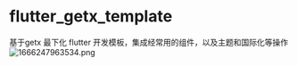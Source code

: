 # flutter_getx_template
基于getx 最下化 flutter 开发模板，集成经常用的组件，以及主题和国际化等操作
![1666247963534.png](https://pic.jitudisk.com/public/2022/10/20/fc4b322775bf3.png)